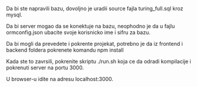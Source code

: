 Da bi ste napravili bazu, dovoljno je uradii source fajla turing_full.sql kroz mysql.

Da bi server mogao da se konektuje na bazu, neophodno je da u fajlu ormconfig.json ubacite svoje korisnicko ime i sifru za bazu.

Da bi mogli da prevedete i pokrente projekat, potrebno je da iz frontend i backend foldera pokrenete komandu npm install

Kada ste to zavrsili, pokrenite skriptu ./run.sh koja ce da odradi kompilacije i pokrenuti server na portu 3000.

U browser-u idite na adresu localhost:3000.
